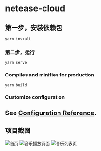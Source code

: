 # netease-cloud

## 第一步，安装依赖包
```
yarn install
```

### 第二步，运行
```
yarn serve
```

### Compiles and minifies for production
```
yarn build
```

### Customize configuration
## See [Configuration Reference](https://cli.vuejs.org/config/).

## 项目截图
![首页](https://user-images.githubusercontent.com/40420533/187136148-dcd15e4d-721d-4d58-b8b8-9b962b757eb5.png)
![音乐播放页面](https://user-images.githubusercontent.com/40420533/187136147-43ccdbc2-34da-42ac-ba18-1f41fccbf351.png)
![音乐列表页](https://user-images.githubusercontent.com/40420533/187136149-c63a77fc-34ac-4860-8020-32615154ee31.png)
